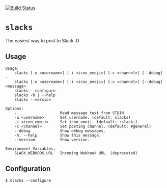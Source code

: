 [![Build Status](https://travis-ci.org/sameyasu/slacks.svg?branch=master)](https://travis-ci.org/sameyasu/slacks)

# `slacks`

The easiest way to post to Slack :D

## Usage

```
Usage:
    slacks [-u <username>] [-i <icon_emoji>] [-c <channel>] [--debug] -
    slacks [-u <username>] [-i <icon_emoji>] [-c <channel>] [--debug] <message>
    slacks --configure
    slacks -h | --help
    slacks --version

Options:
    -                   Read message text from STDIN.
    -u <username>       Set username. (default: slacks)
    -i <icon_emoji>     Set icon emoji. (default: :slack:)
    -c <channel>        Set posting channel. (default: #general)
    --debug             Show debug messages.
    -h, --help          Show this message.
    --version           Show version.

Environment Variables:
    SLACK_WEBHOOK_URL   Incoming Webhook URL. (deprecated)
```

## Configuration

```
$ slacks --configure
```
